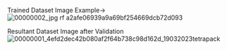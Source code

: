Trained Dataset Image Example->
  ![00000002_jpg rf a2afe06939a9a69bf254669dcb72d093](https://github.com/Omkar-Gorde/YOLOv5_Project1/assets/120673382/e611f247-3adf-43e8-9d53-aebbb76f8ee9)

Resultant Dataset Image after Validation 
  ![00000001_4efd2dec42b080af2f64b738c98d162d_19032023tetrapack](https://github.com/Omkar-Gorde/YOLOv5_Project1/assets/120673382/6df521c2-4935-4947-835e-fdbb5508bfe3)
